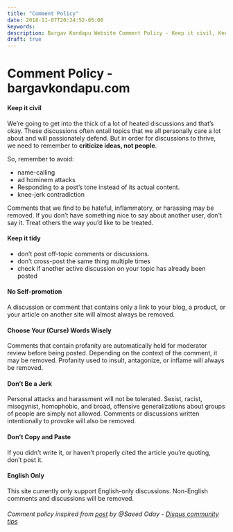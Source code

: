 ```yaml
---
title: "Comment Policy"
date: 2018-11-07T20:24:52-05:00
keywords:
description: Bargav Kondapu Website Comment Policy - Keep it civil, Keep it tidy.
draft: true
---
```

# Comment Policy - bargavkondapu.com

#### Keep it civil

We’re going to get into the thick of a lot of heated discussions and that’s okay. These discussions often entail topics that we all personally care a lot about and will passionately defend. But in order for discussions to thrive, we need to remember to  **criticize ideas, not people**.  

So, remember to avoid:

-   name-calling
-   ad hominem attacks
-   Responding to a post’s tone instead of its actual content.
-   knee-jerk contradiction

Comments that we find to be hateful, inflammatory, or harassing may be removed. If you don’t have something nice to say about another user, don't say it. Treat others the way you’d like to be treated.

#### Keep it tidy

-   don’t post off-topic comments or discussions.
-   don’t cross-post the same thing multiple times
-   check if another active discussion on your topic has already been posted

#### No Self-promotion

A discussion or comment that contains only a link to your blog, a product, or your article on another site will almost always be removed.

#### Choose Your (Curse) Words Wisely

Comments that contain profanity are automatically held for moderator review before being posted. Depending on the context of the comment, it may be removed. Profanity used to insult, antagonize, or inflame will always be removed.

#### Don’t Be a Jerk

Personal attacks and harassment will not be tolerated. Sexist, racist, misogynist, homophobic, and broad, offensive generalizations about groups of people are simply not allowed. Comments or discussions written intentionally to provoke will also be removed.

#### Don’t Copy and Paste

If you didn’t write it, or haven’t properly cited the article you’re quoting, don’t post it.

#### English Only

This site currently only support English-only discussions. Non-English comments and discussions will be removed.

###### Comment policy inspired from [post](https://help.disqus.com/community-tips/building-identity-and-audience/sample-community-guidelines) by @Saeed Oday - [Disqus community tips](https://help.disqus.com/community-tips)
